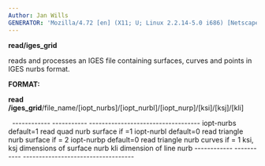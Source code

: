 ```yaml
---
Author: Jan Wills
GENERATOR: 'Mozilla/4.72 [en] (X11; U; Linux 2.2.14-5.0 i686) [Netscape]'
---
```


 **read/iges\_grid**

  reads and processes an IGES file containing surfaces, curves and
  points in IGES nurbs format.

 **FORMAT:**

  **read** **/iges\_grid**/file\_name/[iopt\_nurbs]/[iopt\_nurbl]/[iopt\_nurp]/[ksi]/[ksj]/[kli]

   
    ------------ ----------- -----------------------------------
    iopt-nurbs   default=1   read quad nurb surface if =1
    iopt-nurbl   default=0   read triangle nurb surface if = 2
    iopt-nurbp   default=0   read triangle nurb curves if = 1
    ksi, ksj                 dimensions of surface nurb
    kli                      dimension of line nurb
    ------------ ----------- -----------------------------------
 
